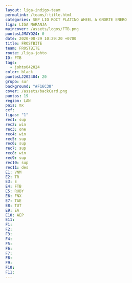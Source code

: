```yaml
---
layout: liga-indigo-team
permalink: /teams/:title.html
categories: SEP LIO ROCT PLATINO WHEEL A GNORTE ENERO
liga: LIGA NARANJA
maincover: /assets/logos/FTB.png
puntosLJMAYO24: 0
date: 2020-08-29 10:29:20 +0700
title: FROSTBITE
team: FROSTBITE
route: /liga-johto
ID: FTB
tags:
  - johto042024
color: black
puntosLJ202404: 20
grupo: sur
background: "#F16C38"
cover: /assets/backCard.png
puntos: 19
region: LAN
pais: mx
cxf: 
ligas: "1"
rec1: sup
rec2: win
rec3: one
rec4: win
rec5: sup
rec6: sup
rec7: sup
rec8: win
rec9: sup
rec10: sup
rec11: des
E1: VNM
E2: TR
E3: E
E4: FTB
E5: RUBY
E6: FNX
E7: TAE
E8: TUT
E9: EA
E10: AEP
E11: 
F1: 
F2: 
F3: 
F4: 
F5: 
F6: 
F7: 
F8: 
F9: 
F10: 
F11:
---
```



